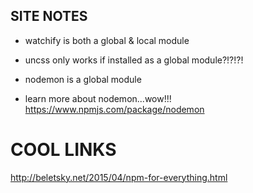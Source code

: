 SITE NOTES
----------

* watchify is both a global & local module

* uncss only works if installed as a global module?!?!?!

* nodemon is a global module

* learn more about nodemon...wow!!! https://www.npmjs.com/package/nodemon

COOL LINKS
==========

http://beletsky.net/2015/04/npm-for-everything.html
